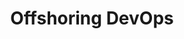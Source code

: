 ---
title: Offshoring DevOps 
subTitle: ""
published: true
categories: Offre
technology: ["frontend", "design", "scrum"]
coverImage: /images/home/offer/datalab.png
metaDescription: ["Optimisez vos processus de développement et livrez rapidement vos produits et services"]
subDescription: ""
date: ""
---